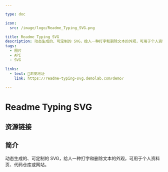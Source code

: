 ```yaml
---

type: doc

icon:
  src: /image/logo/Readme_Typing_SVG.png

title: Readme Typing SVG
description: 动态生成的、可定制的 SVG，给人一种打字和删除文本的外观，可用于个人资料页、代码仓库或网站。
tags:
  - 图片
  - API
  - SVG

links:
  - text: 🧰浏览地址
    link: https://readme-typing-svg.demolab.com/demo/

---
```


<ShowLogo />

# Readme Typing SVG

<ShowTags />

<ShowBreadcrumb />

## 资源链接

<ShowLinks />

## 简介

动态生成的、可定制的 SVG，给人一种打字和删除文本的外观，可用于个人资料页、代码仓库或网站。
